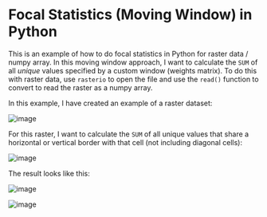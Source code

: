 # Focal Statistics (Moving Window) in Python

This is an example of how to do focal statistics in Python for raster data / numpy array. In this moving window approach, I want to calculate the `SUM` of all *unique* values specified by a custom window (weights matrix). To do this with raster data, use `rasterio` to open the file and use the `read()` function to convert to read the raster as a numpy array.   

In this example, I have created an example of a raster dataset:

![image](https://github.com/danialowen/Focal-Statistics-Python/assets/43341904/d8a52622-b514-4920-afd0-c1f43299bf72)

For this raster, I want to calculate the `SUM` of all unique values that share a horizontal or vertical border with that cell (not including diagonal cells):

![image](https://github.com/danialowen/Focal-Statistics-Python/assets/43341904/7321404b-868b-4cf8-b25a-641843ae8d94)

The result looks like this:

![image](https://github.com/danialowen/Focal-Statistics-Python/assets/43341904/1a79308b-d0c2-4799-bc7f-6fe18ebc1935) 

![image](https://github.com/danialowen/Focal-Statistics-Python/assets/43341904/2431bf4f-d3d5-4e13-92ad-dd10fad92654)

